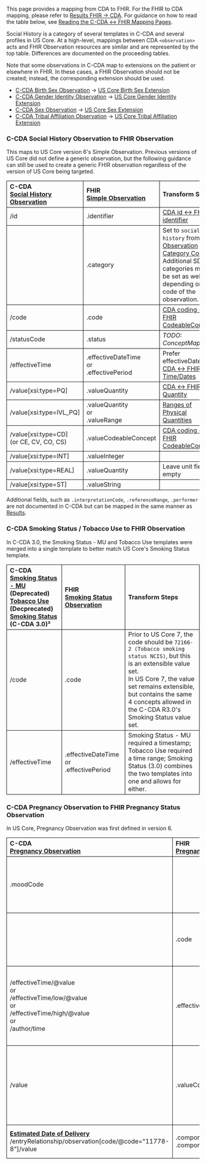 <style>
td, th {
   border: 1px solid black!important;
}
</style>

This page provides a mapping from CDA to FHIR. For the FHIR to CDA mapping, please refer to [Results FHIR → CDA](./FC-results.html). For guidance on how to read the table below, see [Reading the C-CDA ↔ FHIR Mapping Pages](./mappingGuidance.html).

Social History is a category of several templates in C-CDA and several profiles in US Core. At a high-level, mappings between CDA `<observation>` acts and FHIR Observation resources are similar and are represented by the top table. Differences are documented on the proceeding tables.

Note that some observations in C-CDA map to extensions on the patient or elsewhere in FHIR. In these cases, a FHIR Observation should not be created; instead, the corresponding extension should be used.

- [C-CDA Birth Sex Observation](https://hl7.org/cda/us/ccda/StructureDefinition-BirthSexObservation.html) -> [US Core Birth Sex Extension](https://www.hl7.org/fhir/us/core/StructureDefinition-us-core-birthsex.html)
- [C-CDA Gender Identity Observation](https://hl7.org/cda/us/ccda/StructureDefinition-GenderIdentityObservation.html) -> [US Core Gender Identity Extension](https://www.hl7.org/fhir/us/core/StructureDefinition-us-core-genderIdentity.html)
- [C-CDA Sex Observation](https://hl7.org/cda/us/ccda/StructureDefinition-SexObservation.html) -> [US Core Sex Extension](https://www.hl7.org/fhir/us/core/StructureDefinition-us-core-sex.html)
- [C-CDA Tribal Affiliation Observation](https://hl7.org/cda/us/ccda/StructureDefinition-TribalAffiliationObservation.html) -> [US Core Tribal Affiliation Extension](https://www.hl7.org/fhir/us/core/StructureDefinition-us-core-tribal-affiliation.html)

### C-CDA Social History Observation to FHIR Observation
This maps to US Core version 6's Simple Observation. Previous versions of US Core did not define a generic observation, but the following guidance can still be used to create a generic FHIR observation regardless of the version of US Core being targeted.

|C-CDA<br/>[Social History Observation](https://hl7.org/cda/us/ccda/2024Jan/StructureDefinition-SocialHistoryObservation.html)|FHIR<br/>[Simple Observation](https://hl7.org/fhir/us/core/STU6/StructureDefinition-us-core-simple-observation.html)|Transform Steps|
|:----|:----|:----|
|/id|.identifier|[CDA id ↔ FHIR identifier](mappingGuidance.html#cda-id--fhir-identifier)|
||.category|Set to `social-history` from [Observation Category Codes](https://build.fhir.org/ig/HL7/UTG/CodeSystem-observation-category.html)<br/>Additional SDOH categories may be set as well, depending on the code of the observation. 
|/code |.code|[CDA coding ↔ FHIR CodeableConcept](mappingGuidance.html#cda-coding--fhir-codeableconcept)|
|/statusCode|.status|*TODO: ConceptMap*
|/effectiveTime|.effectiveDateTime<br/>or<br/>.effectivePeriod|Prefer effectiveDateTime<br/>[CDA ↔ FHIR Time/Dates](mappingGuidance.html#cda--fhir-timedates)
|/value[xsi:type=PQ]|.valueQuantity|[CDA ↔ FHIR Quantity](mappingGuidance.html#cda--fhir-quantity)
|/value[xsi:type=IVL_PQ]|.valueQuantity<br/>or<br/>.valueRange|[Ranges of Physical Quantities](mappingGuidance.html#ranges-of-physical-quantities)
|/value[xsi:type=CD]<br/>(or CE, CV, CO, CS)|.valueCodeableConcept|[CDA coding ↔ FHIR CodeableConcept](mappingGuidance.html#cda-coding--fhir-codeableconcept)|
|/value[xsi:type=INT]|.valueInteger|
|/value[xsi:type=REAL]|.valueQuantity|Leave unit fields empty
|/value[xsi:type=ST]|.valueString|

Additional fields, such as `.interpretationCode`, `.referenceRange`, `.performer` are not documented in C-CDA but can be mapped in the same manner as [Results](./CF-results.html).

### C-CDA Smoking Status / Tobacco Use to FHIR Observation
In C-CDA 3.0, the Smoking Status - MU and Tobacco Use templates were merged into a single template to better match US Core's Smoking Status template.

|C-CDA<br/>[Smoking Status - MU](https://hl7.org/cda/us/ccda/2024Jan/StructureDefinition-SmokingStatusMeaningfulUse.html) (Deprecated)<br/>[Tobacco Use](https://hl7.org/cda/us/ccda/2024Jan/StructureDefinition-TobaccoUse.html) (Decprecated)<br/>[Smoking Status](https://build.fhir.org/ig/HL7/CDA-ccda/StructureDefinition-SmokingStatus.html) (C-CDA 3.0)²|FHIR<br/>[Smoking Status Observation](https://hl7.org/fhir/us/core/STU4/StructureDefinition-us-core-smokingstatus.html)|Transform Steps|
|:----|:----|:----|
|/code|.code|Prior to US Core 7, the code should be `72166-2 (Tobacco smoking status NCIS)`, but this is an extensible value set.<br/>In US Core 7, the value set remains extensible, but contains the same 4 concepts allowed in the C-CDA R3.0's Smoking Status value set.
|/effectiveTime|.effectiveDateTime<br/>or<br/>.effectivePeriod|Smoking Status - MU required a timestamp; Tobacco Use required a time range; Smoking Status (3.0) combines the two templates into one and allows for either.

### C-CDA Pregnancy Observation to FHIR Pregnancy Status Observation
In US Core, Pregnancy Observation was first defined in version 6.

|C-CDA<br/>[Pregnancy Observation](https://hl7.org/cda/us/ccda/2024Jan/StructureDefinition-PregnancyObservation.html)|FHIR<br/>[Pregnancy Status](https://hl7.org/fhir/us/core/STU6.1/StructureDefinition-us-core-observation-pregnancystatus.html)|Transform Steps|
|:----|:----|:----|
|.moodCode||The C-CDA moodCode is `EVN` which is why this maps to FHIR's Pregnancy Status rather than Pregnancy Intent.
||.code|`82810-3 (Pregnancy Status)` - C-CDA uses `ASSERTION`, but FHIR clarifies the code to be used.
|/effectiveTime/@value<br/>or<br/>/effectiveTime/low/@value<br/>or<br/>/effectiveTime/high/@value<br/>or<br/>/author/time|.effectiveDateTime|FHIR only allows a single timestamp. Send the first element from the first column with a populated timestamp.<br/>[CDA ↔ FHIR Time/Dates](mappingGuidance.html#cda--fhir-timedates)
|/value|.valueCodeableConcept|*TODO ValueSet*<br/>Note: the CDA @nullFlavor of UNK maps to a coded value in the FHIR value set.<br/>[CDA coding ↔ FHIR CodeableConcept](mappingGuidance.html#cda-coding--fhir-codeableconcept)|
|**[Estimated Date of Delivery](https://hl7.org/cda/us/ccda/2024Jan/StructureDefinition-EstimatedDateofDelivery.html)**<br/>/entryRelationship/observation[code/@code="11778-8"]/value|.component.code<br/>.component.valueDateTime|Set code to `11778-8` and map value to `.valueDateTime`.


